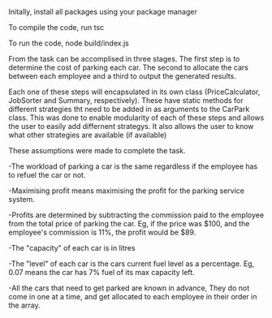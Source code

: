 Initally, install all packages using your package manager

To compile the code, run tsc 

To run the code, node build/index.js


From the task can be accomplised in three stages. The first step
is to determine the cost of parking each car. The second to 
allocate the cars between each employee and a third to
output the generated results.

Each one of these steps will encapsulated in its own class 
(PriceCalculator, JobSorter and Summary, respectively). These 
have static methods for different strategies tht need to be
added in as arguments to the CarPark class. This was done
to enable modularity of each of these steps and allows the user
to easily add differnent strategys. It also allows the user to 
know what other strategies are available (if available)

These assumptions were made to complete the task. 

-The workload of parking a car is the same regardless if the 
employee has to refuel the car or not.

-Maximising profit means maximising the profit for the parking
service system. 

-Profits are determined by subtracting the commission paid to
the employee from the total price of parking the car. Eg,
if the price was $100, and the employee's commission is 11%,
the profit would be $89.

-The "capacity" of each car is in litres

-The "level" of each car is the cars current fuel level as a 
percentage. Eg, 0.07 means the car has 7% fuel of its max
capacity left.

-All the cars that need to get parked are known in advance,
They do not come in one at a time, and get allocated to each
employee in their order in the array.

